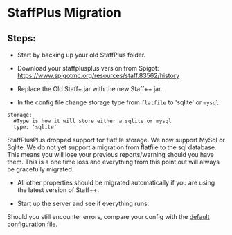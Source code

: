 # StaffPlus Migration

## Steps:
- Start by backing up your old StaffPlus folder.

- Download your staffplusplus version from Spigot: https://www.spigotmc.org/resources/staff.83562/history

- Replace the Old Staff+.jar with the new Staff++ jar.

- In the config file change storage type from `flatfile` to 'sqlite' or `mysql`:

```
storage:
  #Type is how it will store either a sqlite or mysql
  type: 'sqlite'
```

StaffPlusPlus dropped support for flatfile storage. We now support MySql or Sqlite.
We do not yet support a migration from flatfile to the sql database. This means you will lose your previous reports/warning should you have them.
This is a one time loss and everything from this point out will always be gracefully migrated.

- All other properties should be migrated automatically if you are using the latest version of Staff++.

- Start up the server and see if everything runs.


Should you still encounter errors, compare your config with the [default configuration file](https://github.com/garagepoort/StaffPlusPlus/blob/master/StaffPlusCore/src/main/resources/config.yml).

